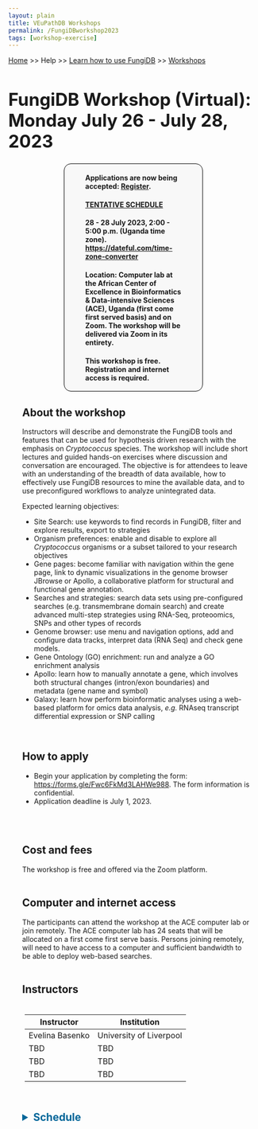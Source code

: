 ```yaml
---
layout: plain
title: VEuPathDB Workshops
permalink: /FungiDBworkshop2023
tags: [workshop-exercise]
---
```

<style>
  h1 {
    font-size: 2.5em;
  }
  div.contents {
    margin-left: 1em;
    margin-bottom: 3em;
  }
  
  div.workshop {
    margin: 2em 1em;
  }

details summary, details ul {
  margin-top: 1em;
}
details summary {
  font-size: 150%;
  color: #069;
}
details p, details table {
  margin-left: 2em;
}
details table {
  margin-right: 6em;
}

table {
  margin-top: 1em;
  border-collapse: collapse;
}
/*
table, th, td {
  border: 1px solid black;
  padding: 0.5em;
}
*/
tr.break td {
  background-color: #DCDCDC;
}

table.hor-minimalist-a {
  text-align: left;
}
table.hor-minimalist-a th {
  font-size: 110%;
  font-weight: 400;
  color: #039;
  border-top: 0;
  border-bottom: 2px solid #6678b1;
  padding: 0.5em;
  text-align: left;
}
table.hor-minimalist-a tr {
  border-bottom: 1px solid #ddd;
}
table.hor-minimalist-a tr:hover td {
  color: #039; 
}
table.hor-minimalist-a tr.other td {
  background-color: #fafafa;         
}
table.hor-minimalist-a tbody {
  display: table-row-group;
  vertical-align: middle;
  border-color: inherit;
}
table.hor-minimalist-a td {
  color: #669; 
  padding: 0.5em 0.5em 0.5em;
  vertical-align: middle;
}
table.hor-minimalist-a tfoot {
  font-size: 90%;
}
table.hor-minimalist-a tfoot tr {
  border:0;
}
th.time {
  width: 20%;
}
th.event {
  width: 40%;
}
th.author {
  width: 20%;
}
th.recording {
  width: 20%;
}
div.centered-title {
    border: 1px solid black;
    border-radius: 1em;
    text-align: left;
    margin-left: 8em;
    margin-right: 8em;
    background: #F8F8F8;
    padding-left: 3em;
    padding-right: 3em;
}
div.instructor-table {
       text-align : left;
       padding-left: 5px;
       padding-right: 5px;
       padding-top: 5px;
       padding-bottom: 5px;
}
</style>

<p><a href="/">Home</a> >> Help >> 
   <a href="/a/app/static-content/landing.html">Learn how to use FungiDB</a> >> 
   <a href="/a/app/static-content/workshops.html">Workshops</a></p>

<h1>FungiDB Workshop (Virtual): Monday July 26 - July 28, 2023</h1>
<div class="static-content">


  <div class="centered-title">        
    <p><h4>Applications are now being accepted: <a href="https://tinyurl.com/fungidbworkshopACE" target="_blank">Register</a>. </h4></p> 
    <p><h4><b><a href="#Schedule">TENTATIVE SCHEDULE</a></b></h4></p>     
    <p><h4>28 - 28 July 2023, 2:00 - 5:00 p.m. (Uganda time zone). <a href="https://dateful.com/time-zone-converter" target="_blank">https://dateful.com/time-zone-converter</a></h4></p>
    <p><h4>Location: Computer lab at the African Center of Excellence in Bioinformatics & Data-intensive Sciences (ACE), Uganda (first come first served basis) and on Zoom. The workshop will be delivered via Zoom in its entirety.</h4></p>           
    <p><h4><b>This workshop is free. Registration and internet access is required.</b> </h4></p>   
  </div>
  

<div class="contents">

  <div class="anchor"><a name="FungiDB-ACE-2023"></a></div>
  <div class="workshop">
  
  <p><h2>About the workshop</h2></p>
  <p>Instructors will describe and demonstrate the FungiDB tools and features that can be used for hypothesis driven research with the emphasis on <i>Cryptococcus</i> species.  The workshop will include short lectures and guided hands-on exercises where discussion and conversation are encouraged. The objective is for attendees to leave with an understanding of the breadth of data available, how to effectively use FungiDB resources to mine the available data, and to use preconfigured workflows to analyze unintegrated data.</p>

  <p>Expected learning objectives:</p>
    <ul>
      <li>Site Search: use keywords to find records in FungiDB, filter and explore results, export to strategies</li>
      <li>Organism preferences: enable and disable to explore all <i>Cryptococcus</i> organisms or a subset tailored to your research objectives </li>
      <li>Gene pages: become familiar with navigation within the gene page, link to dynamic visualizations in the genome browser JBrowse or Apollo, a collaborative platform for structural and functional gene annotation.</li>
      <li>Searches and strategies: search data sets using pre-configured searches (e.g. transmembrane domain search) and create advanced multi-step strategies using RNA-Seq, proteoomics, SNPs and other types of records</li>
      <li>Genome browser: use menu and navigation options, add and configure data tracks, interpret data (RNA Seq) and check gene models.</li>
      <li>Gene Ontology (GO) enrichment: run and analyze a GO enrichment analysis </li>
      <li>Apollo: learn how to manually annotate a gene, which involves both structural changes (intron/exon boundaries) and metadata (gene name and symbol)</li>
      <li>Galaxy: learn how perform bioinformatic analyses using a web-based platform for omics data analysis, <i>e.g.</i> RNAseq transcript differential expression or SNP calling </li> 
    </ul>
    <br>

  <h2>How to apply</h2>
    <ul>
        <li>Begin your application by completing the form: <a href="https://forms.gle/Fwc6FkMd3LAHWe988" target="_blank">https://forms.gle/Fwc6FkMd3LAHWe988</a>.  The form information is confidential.</li>
        <li>Application deadline is July 1, 2023.</li>
    </ul> 
  <br><br>
      
  <h2>Cost and fees</h2>
  The workshop is free and offered via the Zoom platform. 
  <br><br>

  <h2>Computer and internet access</h2>
  The participants can attend the workshop at the ACE computer lab or join remotely. The ACE computer lab has 24 seats that will be allocated on a first come first serve basis. Persons joining remotely, will need to have access to a computer and sufficient bandwidth to be able to deploy web-based searches. 
  <br><br>
  <h2>Instructors</h2>
  
  <div class="instructor-table">
    <table>
      <thead>
        <tr>
          <th>Instructor</th>
          <th>Institution</th>
        </tr>
      </thead>
      <tbody>
        <tr>
          <td>Evelina Basenko</td>
          <td>University of Liverpool</td>
        </tr>  
        <tr>
          <td>TBD</td>
          <td>TBD</td>
        </tr>  
        <tr>
          <td>TBD</td>
          <td>TBD</td>
        </tr>    
        <tr>
          <td>TBD</td>
          <td>TBD</td>
        </tr>
      </tbody>
    </table>
    </div>
  <br>

  
  <div class="anchor"><a name="Schedule"></a></div>
  <details closed>
    <summary><b>Schedule</b> </summary>  
    <br><br>
    <b><a href="https://dateful.com/time-zone-converter" target="_blank">https://dateful.com/time-zone-converter</a></b>
    <table class="hor-minimalist-a">
        <thead>
          <tr>
            <th colspan="4" class="break"><b>Wednesday, 27 July 2023</b></th>
          </tr>
          <tr>
            <th class="time">Time (Uganda) and location</th>
            <th class="event">Topic </th>
            <th class="author">Instructor</th>
            <th class="recording">Exercise pdf</th>
          </tr>
        </thead>
        <tbody>         
          <tr>
            <td>2 - 2:10 p.m.<br>
                ACE computer lab and Zoom</td>
            <td>Welcome, workshop overview, and instructor introductions</td>
            <td>Evelina Basenko</td>
            <td></td>
          </tr>
          <tr>
            <td>2:05 - 2:20 p.m.<br>
                ACE computer lab and Zoom</td>
            <td>General introduction into VEuPathDB resources (Demonstration)</td>
            <td>TBD</td>
            <td></td>
          </tr> 
              
          <tr>
            <td>2:20 - 2:30 p.m.<br>
                ACE computer lab and Zoom</td>
            <td>Introduction to site search (Demonstration) </td>
            <td>Evelina Basenko</td>
            <td></td>
          </tr>       
          <tr>
            <td>2:30 - 3:10 p.m.<br>
                ACE computer lab and Zoom</td>
            <td>Site Search and Organism preferences (Guided hands-on exercise)</td>
            <td>Evelina Basenko</td>
            <td></td>
          </tr>
          <tr>
            <td>3:10 - 4:25 p.m.<br>
                ACE computer lab and Zoom</td>
            <td>How to build a search strategy (Guided hands-on exercise)</td>
            <td>Evelina Basenko</td>
            <td></td>
          </tr>
          <tr>
            <td>4:25 - 4:55 p.m.<br>
                ACE computer lab and Zoom</td>
            <td>How to build a nested strategy (Guided hands-on exercise)</td>
            <td>Evelina Basenko</td>
            <td></td>
          </tr>
          
        </tbody>
      </table>
      <br>
      <br>       
      <table class="hor-minimalist-a">
        <thead>
          <tr>
            <th colspan="4" class="break"><b>Thursday, 27 July 2023</b></th>
          </tr>
          <tr>
            <th class="time">Time (Uganda) and location</th>
            <th class="event">Topic </th>
            <th class="author">Instructor</th>
            <th class="recording">Exercise pdf</th>
          </tr>
        </thead>
        <tbody>         
          <tr>
            <td>2:00 - 2:10 p.m.<br>
                ACE computer lab and Zoom</td>
            <td>Exploring datasets in FungiDB and HostDB</td>
            <td>Evelina Basenko</td>
            <td></td>
          </tr>
          <tr>
            <td>2:10 - 3:25 p.m.<br>
                ACE computer lab and Zoom</td>
            <td>Exploring omics data: transcriptomics, proteomics, SNPs (Guided hands-on exercise)</td>
            <td>Evelina Basenko</td>
            <td></td>
          </tr>
          <tr>
            <td>3:25 - 3:40 a.m.<br>
                ACE computer lab and Zoom</td>
            <td>FungiDB gene record page and JBrowse (Demonstration)</td>
            <td>TBD</td>
            <td></td>
          </tr>
          <tr>
            <td>3:40 -4:00 p.m.<br>
                ACE computer lab and Zoom</td>
            <td>Exploring gene pages (Guided hands-on exercise)</td>
            <td></td>
            <td></td>
          </tr>
          <tr>
            <td>4:00 p 4:30 p.m.<br>
                ACE computer lab and Zoom</td>
            <td>Exploring evidence in JBrowse (Guided hands-on exercise)</td>
            <td>Evelina Basenko</td>
            <td></td>
          </tr>
          <tr>
            <td>4:30 - 5:00 p.m.<br>
                ACE computer lab and Zoom</td>
            <td>How to improve gnee models in Apollo, a structural and functional annotation platform (Demonstration)</td>
            <td>Evelina Basenko</td>
            <td></td>
          </tr>
          
        </tbody>
      </table>
      <br>
      <br>    
      <table class="hor-minimalist-a">
        <thead>
          <tr>
            <th colspan="4" class="break"><b>Friday, 28 Julyth 2023</b></th>
          </tr>
          <tr>
            <th class="time">Time (Uganda) and location</th>
            <th class="event">Topic </th>
            <th class="author">Instructor</th>
            <th class="recording">Exercise pdf</th>
          </tr>
        </thead>
        <tbody>         
          <tr>
            <td>2:00 - 2:20 p.m.<br>
                ACE computer lab and Zoom</td>
            <td>Ontologies, Enrichment analysis, metabolic pathways (Demonstration)</td>
            <td>TBD</td>
            <td></td>
          </tr>
          <tr>
            <td>2:20 - 2:55 p.m.<br>
                ACE computer lab and Zoom</td>
            <td>GO enrichment analysis (Guided hands-on exercise)</td>
            <td>Evelina Basenko</td>
            <td></td>
          </tr>
          <tr>
            <td>2:55 - 3:15 p.m.<br>
                ACE computer lab and Zoom</td>
            <td>Orthology and Synteny (Guided hands-on exercise)</td>
            <td>Evelina Basenko</td>
            <td></td>
          </tr>
          <tr>
            <td>3:15 - 3:45 p.m.<br>
                ACE computer lab and Zoom</td>
            <td>Orthologous transformation and Phyletic patterns (Guided hans-on exercise)</td>
            <td>Evelina Basenok</td>
            <td></td>
          </tr>
          <tr>
            <td>3:45 - 4:45 p.m.<br>
                ACE computer lab and Zoom</td>
            <td>VEuPathDB Galaxy and My workspce in FungiDB</td>
            <td>TBD</td>
            <td></td>
          </tr>
   
         
        </tbody>
      </table>
      <br>
      <br>
    
   <h2>Questions</h2>
  Please direct inquiries or questions to <a href="https://fungidb.org/fungidb/app/contact-us">help@fungidb.org</a>
  <br><br>

  <h2>More about FungiDB</h2>
  We invite you to read our most recent publication about VEuPathDB (<a href="https://pubmed.ncbi.nlm.nih.gov/34718728/" target="_blank">Amos et al 2022</a>).  Please also explore our  <a href="https://www.youtube.com/user/EuPathDB" target="_blank">You Tube Channel</a> and previously recorded <a href="https://veupathdb.org/veupathdb/app/static-content/landing.html" target="_blank">webinars and workshops</a>. Our goal is to maintain a fruitful and ongoing conversation between our team and yours to learn more efficient, effective ways to help you reach your goals. Regardless, if you attend the workshop or not, please feel free to email us with questions, new feature suggestions, or new data at <a href="https://fungidb.org/fungidb/app/contact-us">help@fungidb.org</a>.  
  <br><br>
      <br>
      <br>
    </details>        


  </div>  <!-- class workshop -->

</div>  <!-- class contents -->
</div>  <!-- class static-content -->


